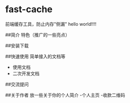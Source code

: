 # fast-cache
前端缓存工具，防止内存"侧漏"
hello world!!!!

##简介
特色（推广的一些亮点）

##安装下载

##快速使用
简单接入的文档等
- 使用文档
- 二次开发文档

##交流提问


##关于作者
放一些关于你的个人简介
-个人主页
-收款二维码